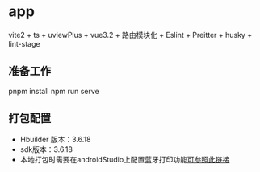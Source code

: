# app

vite2 + ts + uviewPlus + vue3.2 + 路由模块化 + Eslint + Preitter + husky + lint-stage

## 准备工作

pnpm install
npm run serve

## 打包配置

- Hbuilder 版本：3.6.18
- sdk版本：3.6.18
- 本地打包时需要在androidStudio上配置蓝牙打印功能[可参照此链接](https://nativesupport.dcloud.net.cn/AppDocs/usemodule/androidModuleConfig/others.html#bluetooth-%E4%BD%8E%E5%8A%9F%E8%80%97%E8%93%9D%E7%89%99)
